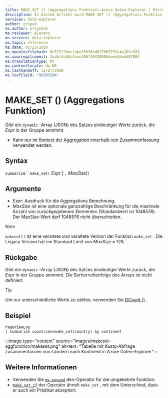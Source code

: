 ```yaml
---
title: MAKE_SET () (Aggregations Funktion)-Azure Daten-Explorer | Microsoft-Dokumentation
description: In diesem Artikel wird MAKE_SET () (Aggregations Funktion) in Azure Daten-Explorer beschrieben.
services: data-explorer
author: orspod
ms.author: orspodek
ms.reviewer: alexans
ms.service: data-explorer
ms.topic: reference
ms.date: 01/23/2020
ms.openlocfilehash: 6e57f22dae1abef3838ed6f7065759c4a203e389
ms.sourcegitcommit: 1bdbfdc04c4eac405f3931059bbeee2dedd87004
ms.translationtype: MT
ms.contentlocale: de-DE
ms.lasthandoff: 11/27/2020
ms.locfileid: "96303294"
---
```

# <a name="make_set-aggregation-function"></a>MAKE_SET () (Aggregations Funktion)

Gibt ein `dynamic` -Array (JSON) des Satzes eindeutiger Werte zurück, die *Expr* in der Gruppe annimmt.

* Kann [nur im Kontext der Aggregation innerhalb von](summarizeoperator.md) Zusammenfassung verwendet werden.

## <a name="syntax"></a>Syntax

`summarize``make_set(` *Expr* [ `,` *MaxSize*]`)`

## <a name="arguments"></a>Argumente

* *Expr*: Ausdruck für die Aggregations Berechnung.
* *MaxSize* ist eine optionale ganzzahlige Beschränkung für die maximale Anzahl von zurückgegebenen Elementen (Standardwert ist *1048576*). Der MaxSize-Wert darf 1048576 nicht überschreiten.

> [!NOTE]
> `makeset()` ist eine veraltete und veraltete Version der Funktion `make_set` . Die Legacy Version hat ein Standard Limit von *MaxSize* = 128.

## <a name="returns"></a>Rückgabe

Gibt ein `dynamic` -Array (JSON) des Satzes eindeutiger Werte zurück, die *Expr* in der Gruppe annimmt.
Die Sortierreihenfolge des Arrays ist nicht definiert.

> [!TIP]
> Um nur unterschiedliche Werte zu zählen, verwenden Sie [DCount ()](dcount-aggfunction.md) .

## <a name="example"></a>Beispiel

```kusto
PageViewLog 
| summarize countries=make_set(country) by continent
```

:::image type="content" source="images/makeset-aggfunction/makeset.png" alt-text="Tabelle mit Kusto-Abfrage zusammenfassen von Ländern nach Kontinent in Azure Daten-Explorer":::

## <a name="see-also"></a>Weitere Informationen

* Verwenden Sie [`mv-expand`](./mvexpandoperator.md) den-Operator für die umgekehrte Funktion.
* [`make_set_if`](./makesetif-aggfunction.md) der-Operator ähnelt `make_set` , mit dem Unterschied, dass er auch ein Prädikat akzeptiert.
